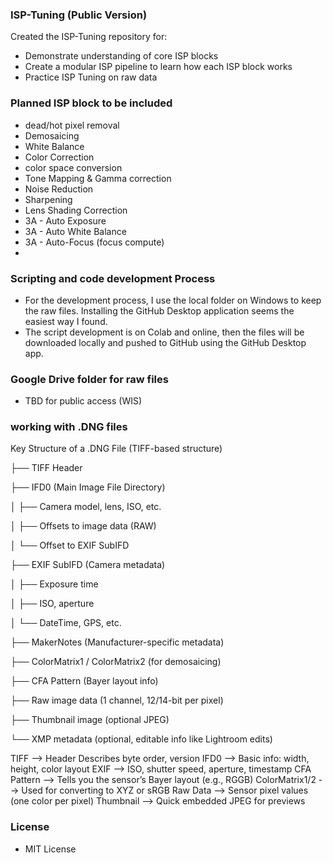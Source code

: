 ### ISP-Tuning (Public Version) 

Created the ISP-Tuning repository for:
- Demonstrate understanding of core ISP blocks
- Create a modular ISP pipeline to learn how each ISP block works
- Practice ISP Tuning on raw data 

### Planned ISP block to be included

- dead/hot pixel removal
- Demosaicing
- White Balance
- Color Correction
- color space conversion
- Tone Mapping & Gamma correction
- Noise Reduction
- Sharpening
- Lens Shading Correction
- 3A - Auto Exposure 
- 3A - Auto White Balance
- 3A - Auto-Focus (focus compute)
- 
### Scripting and code development Process
- For the development process, I use the local folder on Windows to keep the raw files. Installing the GitHub Desktop application seems the easiest way I found.
- The script development is on Colab and online, then the files will be downloaded locally and pushed to GitHub using the GitHub Desktop app.

### Google Drive folder for raw files
- TBD for public access (WIS)

### working with .DNG files
Key Structure of a .DNG File (TIFF-based structure)

├── TIFF Header

├── IFD0 (Main Image File Directory)

│   ├── Camera model, lens, ISO, etc.

│   ├── Offsets to image data (RAW)

│   └── Offset to EXIF SubIFD

├── EXIF SubIFD (Camera metadata)

│   ├── Exposure time

│   ├── ISO, aperture

│   └── DateTime, GPS, etc.

├── MakerNotes (Manufacturer-specific metadata)

├── ColorMatrix1 / ColorMatrix2 (for demosaicing)

├── CFA Pattern (Bayer layout info)

├── Raw image data (1 channel, 12/14-bit per pixel)

├── Thumbnail image (optional JPEG)

└── XMP metadata (optional, editable info like Lightroom edits)

TIFF --> Header	Describes byte order, version
IFD0 --> Basic info: width, height, color layout
EXIF --> ISO, shutter speed, aperture, timestamp
CFA Pattern --> 	Tells you the sensor’s Bayer layout (e.g., RGGB)
ColorMatrix1/2 -->	Used for converting to XYZ or sRGB
Raw Data --> Sensor pixel values (one color per pixel)
Thumbnail -->	Quick embedded JPEG for previews
  
### License
- MIT License
